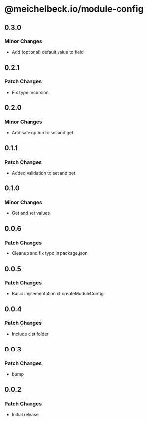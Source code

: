# @meichelbeck.io/module-config

## 0.3.0

### Minor Changes

- Add (optional) default value to field

## 0.2.1

### Patch Changes

- Fix type recursion

## 0.2.0

### Minor Changes

- Add safe option to set and get

## 0.1.1

### Patch Changes

- Added validation to set and get

## 0.1.0

### Minor Changes

- Get and set values

## 0.0.6

### Patch Changes

- Cleanup and fix typo in package.json

## 0.0.5

### Patch Changes

- Basic implementation of createModuleConfig

## 0.0.4

### Patch Changes

- Include dist folder

## 0.0.3

### Patch Changes

- bump

## 0.0.2

### Patch Changes

- Initial release
